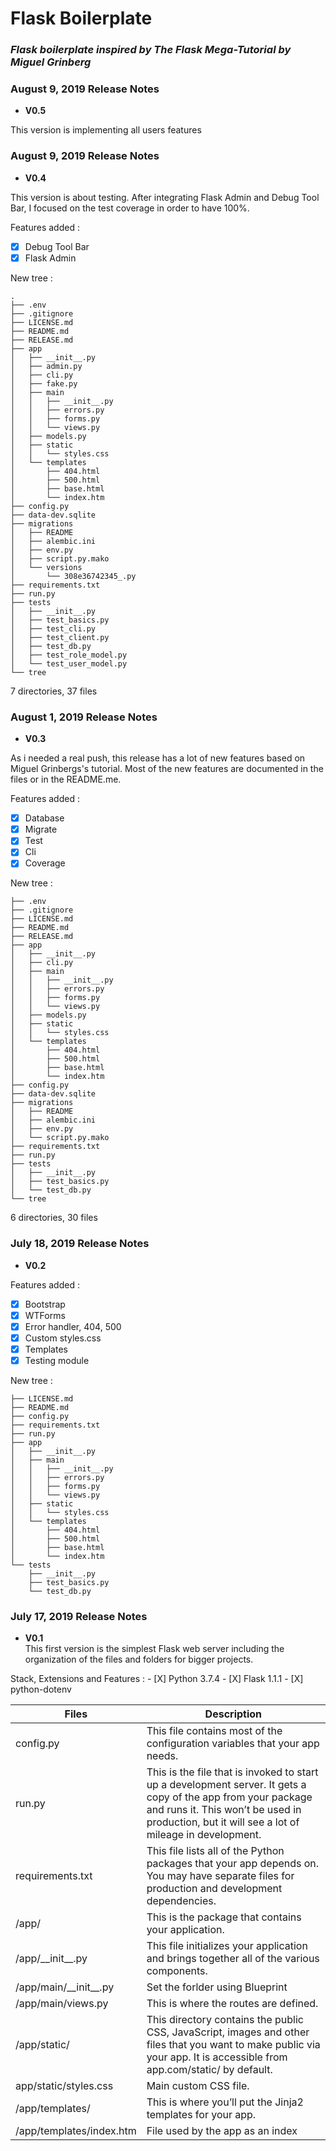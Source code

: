 # Flask Boilerplate
### _Flask boilerplate inspired by The Flask Mega-Tutorial by Miguel Grinberg_

### August 9, 2019 Release Notes

* **V0.5**  

This version is implementing all users features



### August 9, 2019 Release Notes

* **V0.4**  

This version is about testing. After integrating Flask Admin and Debug Tool Bar, I focused on the test coverage in order to have 100%.

Features added :

  - [X] Debug Tool Bar
  - [X] Flask Admin

  New tree :
```
.
├── .env
├── .gitignore
├── LICENSE.md
├── README.md
├── RELEASE.md
├── app
│   ├── __init__.py
│   ├── admin.py
│   ├── cli.py
│   ├── fake.py
│   ├── main
│   │   ├── __init__.py
│   │   ├── errors.py
│   │   ├── forms.py
│   │   └── views.py
│   ├── models.py
│   ├── static
│   │   └── styles.css
│   └── templates
│       ├── 404.html
│       ├── 500.html
│       ├── base.html
│       └── index.htm
├── config.py
├── data-dev.sqlite
├── migrations
│   ├── README
│   ├── alembic.ini
│   ├── env.py
│   ├── script.py.mako
│   └── versions
│       └── 308e36742345_.py
├── requirements.txt
├── run.py
├── tests
│   ├── __init__.py
│   ├── test_basics.py
│   ├── test_cli.py
│   ├── test_client.py
│   ├── test_db.py
│   ├── test_role_model.py
│   └── test_user_model.py
└── tree
```
7 directories, 37 files


### August 1, 2019 Release Notes

* **V0.3**  

As i needed a real push, this release has a lot of new features based on Miguel Grinbergs's tutorial.
Most of the new features are documented in the files or in the README.me.

Features added :

  - [X] Database
  - [X] Migrate
  - [X] Test
  - [X] Cli
  - [X] Coverage

New tree :

```
├── .env
├── .gitignore
├── LICENSE.md
├── README.md
├── RELEASE.md
├── app
│   ├── __init__.py
│   ├── cli.py
│   ├── main
│   │   ├── __init__.py
│   │   ├── errors.py
│   │   ├── forms.py
│   │   └── views.py
│   ├── models.py
│   ├── static
│   │   └── styles.css
│   └── templates
│       ├── 404.html
│       ├── 500.html
│       ├── base.html
│       └── index.htm
├── config.py
├── data-dev.sqlite
├── migrations
│   ├── README
│   ├── alembic.ini
│   ├── env.py
│   └── script.py.mako
├── requirements.txt
├── run.py
├── tests
│   ├── __init__.py
│   ├── test_basics.py
│   └── test_db.py
└── tree
```
6 directories, 30 files

### July 18, 2019 Release Notes

* **V0.2**  

Features added :
  - [X] Bootstrap
  - [X] WTForms
  - [X] Error handler, 404, 500
  - [X] Custom styles.css
  - [X] Templates
  - [X] Testing module

  New tree :

```
├── LICENSE.md
├── README.md
├── config.py
├── requirements.txt
├── run.py
├── app
│   ├── __init__.py
│   ├── main
│   │   ├── __init__.py
│   │   ├── errors.py
│   │   ├── forms.py
│   │   └── views.py
│   ├── static
│   │   └── styles.css
│   └── templates
│       ├── 404.html
│       ├── 500.html
│       ├── base.html
│       └── index.htm
└── tests
    ├── __init__.py
    ├── test_basics.py
    └── test_db.py
```

### July 17, 2019 Release Notes

* **V0.1**  
This first version is the simplest Flask web server including the organization of the files and folders for bigger projects.

Stack, Extensions and Features :
    - [X] Python 3.7.4
    - [X] Flask 1.1.1
    - [X] python-dotenv

| Files | Description |
| - | - |
| config.py | This file contains most of the configuration variables that your app needs. |
| run.py | This is the file that is invoked to start up a development server. It gets a copy of the app from your package and runs it. This won’t be used in production, but it will see a lot of mileage in development. |
| requirements.txt | This file lists all of the Python packages that your app depends on. You may have separate files for production and development dependencies. |
| /app/	| This is the package that contains your application. |
| /app/\_\_init__.py	| This file initializes your application and brings together all of the various components. |
| /app/main/\_\_init__.py	| Set the forlder using Blueprint |
| /app/main/views.py |	This is where the routes are defined. |
| /app/static/	|This directory contains the public CSS, JavaScript, images and other files that you want to make public via your app. It is accessible from app.com/static/ by default. |
| app/static/styles.css | Main custom CSS file. |
| /app/templates/ |	This is where you’ll put the Jinja2 templates for your app. |
| /app/templates/index.htm | File used by the app as an index |
